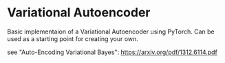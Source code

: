 # Variational Autoencoder

Basic implementaion of a Variational Autoencoder using PyTorch. Can be used as a starting point for creating your own. 



see "Auto-Encoding Variational Bayes":
https://arxiv.org/pdf/1312.6114.pdf
